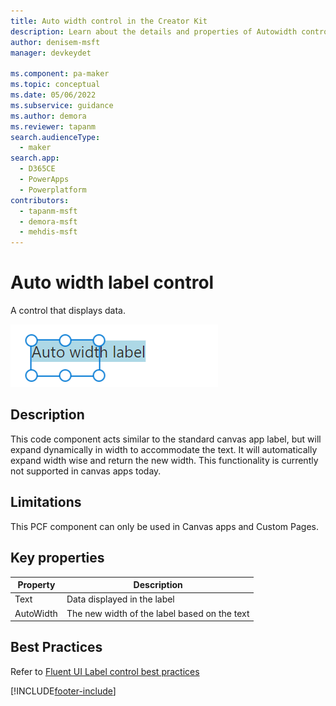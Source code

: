 ```yaml
---
title: Auto width control in the Creator Kit
description: Learn about the details and properties of Autowidth control in the Creator Kit.
author: denisem-msft
manager: devkeydet

ms.component: pa-maker
ms.topic: conceptual
ms.date: 05/06/2022
ms.subservice: guidance
ms.author: demora
ms.reviewer: tapanm
search.audienceType: 
  - maker
search.app: 
  - D365CE
  - PowerApps
  - Powerplatform
contributors:
  - tapanm-msft
  - demora-msft
  - mehdis-msft
---
```

# Auto width label control

A control that displays data.

![Auto width label](media/autowidthlabel.png "Auto width label")

## Description
This code component acts similar to the standard canvas app label, but will expand dynamically in width to accommodate the text. It will automatically expand width wise and return the new width. This functionality is currently not supported in canvas apps today.

## Limitations
This PCF component can only be used in Canvas apps and Custom Pages.

## Key properties

| Property | Description |
| -------- | ----------- |
| Text | Data displayed in the label |
| AutoWidth | The new width of the label based on the text |

## Best Practices
Refer to [Fluent UI Label control best practices](https://developer.microsoft.com/en-us/fluentui#/controls/web/label)

[!INCLUDE[footer-include](../../includes/footer-banner.md)]